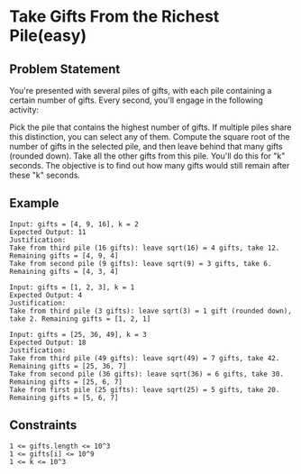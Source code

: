 # Take Gifts From the Richest Pile(easy)

## Problem Statement

You're presented with several piles of gifts, with each pile containing a
certain number of gifts. Every second, you'll engage in the following activity:

Pick the pile that contains the highest number of gifts. If multiple piles share
this distinction, you can select any of them. Compute the square root of the
number of gifts in the selected pile, and then leave behind that many gifts
(rounded down). Take all the other gifts from this pile. You'll do this for "k"
seconds. The objective is to find out how many gifts would still remain after
these "k" seconds.

## Example

```text
Input: gifts = [4, 9, 16], k = 2
Expected Output: 11
Justification:
Take from third pile (16 gifts): leave sqrt(16) = 4 gifts, take 12. Remaining gifts = [4, 9, 4]
Take from second pile (9 gifts): leave sqrt(9) = 3 gifts, take 6. Remaining gifts = [4, 3, 4]

Input: gifts = [1, 2, 3], k = 1
Expected Output: 4
Justification:
Take from third pile (3 gifts): leave sqrt(3) = 1 gift (rounded down), take 2. Remaining gifts = [1, 2, 1]

Input: gifts = [25, 36, 49], k = 3
Expected Output: 18
Justification:
Take from third pile (49 gifts): leave sqrt(49) = 7 gifts, take 42. Remaining gifts = [25, 36, 7]
Take from second pile (36 gifts): leave sqrt(36) = 6 gifts, take 30. Remaining gifts = [25, 6, 7]
Take from first pile (25 gifts): leave sqrt(25) = 5 gifts, take 20. Remaining gifts = [5, 6, 7]

```

## Constraints

```text
1 <= gifts.length <= 10^3
1 <= gifts[i] <= 10^9
1 <= k <= 10^3
```
